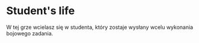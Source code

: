 # Student's life
W tej grze wcielasz się w studenta, który zostaje wysłany wcelu wykonania bojowego zadania. 
